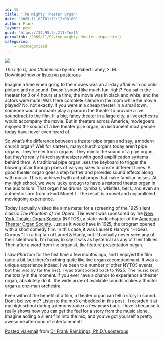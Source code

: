 ```yaml
---
id: 15
title: 'The Mighty Theater Organ'
date: '2009-11-02T01:13:12+00:00'
author: Frank
layout: post
guid: 'https://34.95.34.211/?p=15'
permalink: /2009/11/02/the-mighty-theater-organ-html/
categories:
    - Uncategorized
---
```


![ ](http://posterous.com/images/filetypes/mp3.png)


*The Life Of Joe Chaminade* by Bro. Robert Lahey, S. M.  
Download now or [listen on posterous](http://frankramblings.posterous.com/the-mighty-theater-organ)

Imagine a time when going to the movies was an all-day affair with no color picture and no sound. Doesn’t sound like much fun, right? You sat in the theater for 3 or 4 hours at a time, the movie was in black and white, and the actors were mute! Was there complete silence in the room while the movie played? No, not exactly. If you were at a cheap theater in a small town, someone would probably play a piano in the theater to provide a live soundtrack to the film. In a big, fancy theater in a large city, a live orchestra would accompany the movie. But in theaters across America, moviegoers enjoyed the sound of a live theater pipe organ, an instrument most people today have never even heard of.

So what’s the difference between a theater pipe organ and say, a modern church organ? Well for starters, many church organs today aren’t pipe organs. They’re electronic organs. They mimic the sound of a pipe organ, but they’re really hi-tech synthesizers with good amplification systems behind them. A traditional pipe organ uses the keyboard to trigger the blowing of air through pipes of varying sizes to create different tones. A good theater organ goes a step further and provides sound effects along with music. This is achieved with actual props that make familiar noises. At my high school, we were lucky enough to have a restored theater organ in the auditorium. That organ has drums, cymbals, whistles, bells, and even an authentic horn from a Ford Model T. The result is a novel and unparalleled moviegoing experience.

Today I actually visited the alma mater for a screening of the 1925 silent classic *The Phantom of the Opera.* The event was sponsored by the [New York Theater Organ Society](http://nytos.org/index.html) (NYTOS), a state-wide chapter of the [American Theater Organ Society](http://atos.org/). Just as it would have in 1925, the program opened with a short comedy film. In this case, it was Laurel &amp; Hardy’s “Habeas Corpus.” I’m a big fan of Laurel &amp; Hardy, but I’d actually never seen any of their silent work. I’m happy to say it was as hysterical as any of their talkies. Then after a word from the organist, the feature presentation began.

I saw *Phantom* for the first time a few months ago, and I enjoyed the film quite a bit, but there’s nothing quite like live organ accompaniment. It was a unique experience indeed. I’ve been to a number of other NYTOS events, but this was by far the best. I was transported back to 1925. The music kept me totally in the moment. If you ever have a chance to experience a theater organ, absolutely do it. The wide array of available sounds makes a theater organ a one-man orchestra.

Even without the benefit of a film, a theater organ can tell a story in sound. Don’t believe me? Listen to the mp3 embedded in this post . I recorded it at my high school during a demonstration a few years back. I love it because it really shows how you can get the feel for a story from the music alone. Imagine adding a silent film into the mix, and you’ve got yourself a pretty awesome afternoon of entertainment!

[Posted via email](http://posterous.com) from [Dr. Frank Ramblings, Ph.D.’s posterous](http://frankramblings.posterous.com/the-mighty-theater-organ)